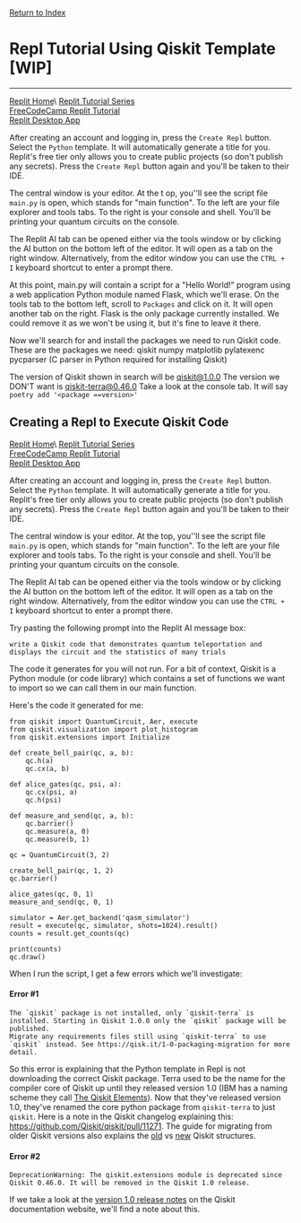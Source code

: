 \
[Return to Index](index.md)
# Repl Tutorial Using Qiskit Template [WIP]
***
[Replit Home](https://replit.com/~)\
[Replit Tutorial Series](https://docs.replit.com/tutorials/overview)\
[FreeCodeCamp Replit Tutorial](https://www.freecodecamp.org/news/how-to-use-replit/)\
[Replit Desktop App](https://replit.com/desktop)

After creating an account and logging in, press the `Create Repl` button.
Select the `Python` template. It will automatically generate a title for you.
Replit's free tier only allows you to create public projects (so don't publish any secrets).
Press the `Create Repl` button again and you'll be taken to their IDE.

The central window is your editor. At the t op, you''ll see the script file `main.py` is open, which stands for "main function". To the left are your file explorer and tools tabs.
To the right is your console and shell. You'll be printing your quantum circuits on the console.

The Replit AI tab can be opened either via the tools window or by clicking the AI button on the bottom left of the editor.
It will open as a tab on the right window. Alternatively, from the editor window you can use the `CTRL + I` keyboard shortcut to enter a prompt there.

At this point, main.py will contain a script for a "Hello World!" program using a web application Python module named Flask, which we'll erase.
On the tools tab to the bottom left, scroll to `Packages` and click on it. It will open another tab on the right.
Flask is the only package currently installed. We could remove it as we won't be using it, but it's fine to leave it there.


Now we'll search for and install the packages we need to run Qiskit code. These are the packages we need:
qiskit
numpy
matplotlib
pylatexenc
pycparser (C parser in Python required for installing Qiskit)

The version of Qiskit shown in search will be qiskit@1.0.0
The version we DON'T want is qiskit-terra@0.46.0
Take a look at the console tab. It will say `poetry add '<package ==version>'`

## Creating a Repl to Execute Qiskit Code
[Replit Home](https://replit.com/~)\
[Replit Tutorial Series](https://docs.replit.com/tutorials/overview)\
[FreeCodeCamp Replit Tutorial](https://www.freecodecamp.org/news/how-to-use-replit/)\
[Replit Desktop App](https://replit.com/desktop)

After creating an account and logging in, press the `Create Repl` button.
Select the `Python` template. It will automatically generate a title for you.
Replit's free tier only allows you to create public projects (so don't publish any secrets).
Press the `Create Repl` button again and you'll be taken to their IDE.

The central window is your editor. At the top, you''ll see the script file `main.py` is open, which stands for "main function". To the left are your file explorer and tools tabs.
To the right is your console and shell. You'll be printing your quantum circuits on the console.

The Replit AI tab can be opened either via the tools window or by clicking the AI button on the bottom left of the editor.
It will open as a tab on the right window. Alternatively, from the editor window you can use the `CTRL + I` keyboard shortcut to enter a prompt there.

Try pasting the following prompt into the Replit AI message box:
```
write a Qiskit code that demonstrates quantum teleportation and displays the circuit and the statistics of many trials
```

The code it generates for you will not run. For a bit of context, Qiskit is a Python module (or code library) which contains a set of functions we want to import so we can call them in our main function.

Here's the code it generated for me:
```
from qiskit import QuantumCircuit, Aer, execute
from qiskit.visualization import plot_histogram
from qiskit.extensions import Initialize

def create_bell_pair(qc, a, b):
    qc.h(a)
    qc.cx(a, b)

def alice_gates(qc, psi, a):
    qc.cx(psi, a)
    qc.h(psi)

def measure_and_send(qc, a, b):
    qc.barrier()
    qc.measure(a, 0)
    qc.measure(b, 1)

qc = QuantumCircuit(3, 2)

create_bell_pair(qc, 1, 2)
qc.barrier()

alice_gates(qc, 0, 1)
measure_and_send(qc, 0, 1)

simulator = Aer.get_backend('qasm_simulator')
result = execute(qc, simulator, shots=1024).result()
counts = result.get_counts(qc)

print(counts)
qc.draw()
```

When I run the script, I get a few errors which we'll investigate:

#### Error #1

```
The `qiskit` package is not installed, only `qiskit-terra` is installed. Starting in Qiskit 1.0.0 only the `qiskit` package will be published.
Migrate any requirements files still using `qiskit-terra` to use `qiskit` instead. See https://qisk.it/1-0-packaging-migration for more detail.
```

So this error is explaining that the Python template in Repl is not downloading the correct Qiskit package. Terra used to be the name for the compiler core of Qiskit up until they released version 1.0 (IBM has a naming scheme they call [The Qiskit Elements](https://qiskit.org/documentation/stable/0.24/the_elements.html)). Now that they've released version 1.0, they've renamed the core python package from `qiskit-terra` to just `qiskit`. Here is a note in the Qiskit changelog explaining this: https://github.com/Qiskit/qiskit/pull/11271. The guide for migrating from older Qiskit versions also explains the [old](https://docs.quantum.ibm.com/api/migration-guides/qiskit-1.0-installation#the-old-qiskit-structure) vs [new](https://docs.quantum.ibm.com/api/migration-guides/qiskit-1.0-installation#the-new-qiskit-structure) Qiskit structures.

#### Error #2

```
DeprecationWarning: The qiskit.extensions module is deprecated since Qiskit 0.46.0. It will be removed in the Qiskit 1.0 release.
```

If we take a look at the [version 1.0 release notes](https://docs.quantum.ibm.com/api/qiskit/release-notes/1.0#circuits-upgrade-notes) on the Qiskit documentation website, we'll find a note about this.

